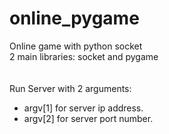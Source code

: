 # online_pygame
Online game with python socket <br />
2 main libraries: socket and pygame <br />
<br />
<br />
Run Server with 2 arguments: <br />
- argv[1] for server ip address. <br />
- argv[2] for server port number. <br />
